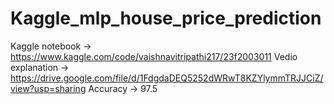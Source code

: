 # Kaggle_mlp_house_price_prediction

Kaggle notebook ->  https://www.kaggle.com/code/vaishnavitripathi217/23f2003011
Vedio explanation -> https://drive.google.com/file/d/1FdgdaDEQ5252dWRwT8KZYlymmTRJJCiZ/view?usp=sharing
Accuracy -> 97.5
